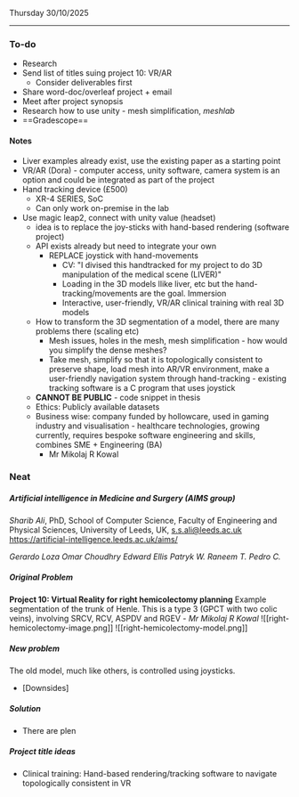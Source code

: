 Thursday 30/10/2025

---
### To-do
- Research
- Send list of titles suing project 10: VR/AR
	- Consider deliverables first
- Share word-doc/overleaf project + email
- Meet after project synopsis
- Research how to use unity - mesh simplification, *meshlab*
- ==Gradescope==
#### Notes
- Liver examples already exist, use the existing paper as a starting point
- VR/AR (Dora)  - computer access, unity software, camera system is an option and could be integrated as part of the project
- Hand tracking device (£500)
	- XR-4 SERIES, SoC
	- Can only work on-premise in the lab
- Use magic leap2, connect with unity value (headset)
	- idea is to replace the joy-sticks with hand-based rendering (software project)
	- API exists already but need to integrate your own 
		- REPLACE joystick with hand-movements
			- CV: "I divised this handtracked for my project to do 3D manipulation of the medical scene (LIVER)"
			- Loading in the 3D models llike liver, etc but the hand-tracking/movements are the goal. Immersion 
			- Interactive, user-friendly, VR/AR clinical training with real 3D models
	- How to transform the 3D segmentation of a model, there are many problems there (scaling etc)
		- Mesh issues, holes in the mesh, mesh simplification - how would you simplify the dense meshes?
		- Take mesh, simplify so that it is topologically consistent to preserve shape, load mesh into AR/VR environment, make a user-friendly navigation system through hand-tracking - existing tracking software is a C program that uses joystick
	- **CANNOT BE PUBLIC** -  code snippet in thesis
	- Ethics: Publicly available datasets
	- Business wise: company funded by hollowcare, used in gaming industry and visualisation - healthcare technologies, growing currently, requires bespoke software engineering and skills, combines SME + Engineering (BA)
		- Mr Mikolaj R Kowal

### Neat
##### Artificial intelligence in Medicine and Surgery (AIMS group)
*Sharib Ali*, PhD, School of Computer Science, Faculty of Engineering and Physical Sciences, University of Leeds, UK, s.s.ali@leeds.ac.uk https://artificial-intelligence.leeds.ac.uk/aims/

*Gerardo Loza Omar Choudhry*
*Edward Ellis Patryk W.*
*Raneem T. Pedro C.*
##### Original Problem
**Project 10: Virtual Reality for right hemicolectomy planning**
Example segmentation of the trunk of Henle. This is a type 3 (GPCT with two colic veins), involving SRCV, RCV, ASPDV and RGEV - *Mr Mikolaj R Kowal*
![[right-hemicolectomy-image.png]]
![[right-hemicolectomy-model.png]]
##### New problem
The old model, much like others, is controlled using joysticks. 
- [Downsides]
##### Solution
- There are plen

##### Project title ideas
- Clinical training: Hand-based rendering/tracking software to navigate topologically consistent in VR


